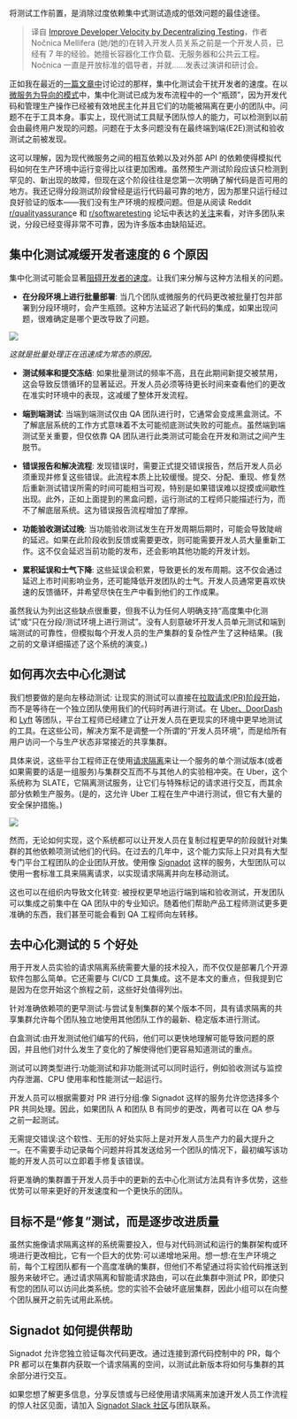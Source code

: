<!--
title: 通过去中心化测试提升开发速度
cover: https://cdn.thenewstack.io/media/2024/01/661cb5cf-moving-traffic-microservice-testing-1024x684.jpg
-->

将测试工作前置，是消除过度依赖集中式测试造成的低效问题的最佳途径。

> 译自 [Improve Developer Velocity by Decentralizing Testing](https://thenewstack.io/improve-developer-velocity-by-decentralizing-testing/)，作者 Nočnica Mellifera (她/她的)在转入开发人员关系之前是一个开发人员，已经有 7 年的经验。她擅长容器化工作负载、无服务器和公共云工程。Nočnica 一直是开放标准的倡导者，并就......发表过演讲和研讨会。

正如我在最近的[一篇文章中](https://yylives.cc/2024/01/14/we-need-a-new-approach-to-testing-microservices/)讨论过的那样，集中化测试会干扰开发者的速度。在以[微服务为导向的模式](https://thenewstack.io/microservices/)中，集中化测试已成为发布流程中的一个“瓶颈”，因为开发代码和管理生产操作已经被有效地民主化并且它们的功能被隔离在更小的团队中。问题不在于工具本身。事实上，现代测试工具赋予团队惊人的能力，可以检测到以前会由最终用户发现的问题。问题在于太多问题没有在最终端到端(E2E)测试和验收测试之前被发现。

这可以理解，因为现代微服务之间的相互依赖以及对外部 API 的依赖使得模拟代码如何在生产环境中运行变得比以往更加困难。虽然预生产测试阶段应该只检测到罕见的、新出现的故障，但现在这个阶段往往是您第一次明确了解代码是否可用的地方。我还记得分段测试阶段曾经是运行代码最可靠的地方，因为那里只运行经过良好验证的版本——我们没有生产环境的规模问题。但是从阅读 Reddit  [r/qualityassuranc](https://www.reddit.com/r/QualityAssurance/)e 和 [r/softwaretesting](https://www.reddit.com/r/softwaretesting/) 论坛中表达的[关注](https://www.reddit.com/r/devops/comments/16carej/how_many_environments_is_enough/)来看，对许多团队来说，分段已经变得非常不可靠，因为许多版本由缺陷延迟。

## 集中化测试减缓开发者速度的 6 个原因

集中化测试可能会显著[阻碍开发者的速度](https://thenewstack.io/7-reasons-why-developer-experience-is-a-strategic-priority/)。让我们来分解与这种方法相关的问题。

- **在分段环境上进行批量部署**: 当几个团队或微服务的代码更改被批量打包并部署到分段环境时，会产生瓶颈。这种方法延迟了新代码的集成，如果出现问题，很难确定是哪个更改导致了问题。

![](https://cdn.thenewstack.io/media/2024/01/f303d99f-decentralized-testing.png)

*这就是批量处理正在迅速成为常态的原因。*

- **测试频率和提交冻结**: 如果批量测试的频率不高，且在此期间新提交被禁用，这会导致反馈循环的显著延迟。开发人员必须等待更长时间来查看他们的更改在准实时环境中的表现，这减缓了整体开发流程。

- **端到端测试**: 当端到端测试仅由 QA 团队进行时，它通常会变成黑盒测试。不了解底层系统的工作方式意味着不太可能彻底测试失败的可能点。虽然端到端测试至关重要，但仅依靠 QA 团队进行此类测试可能会在开发和测试之间产生脱节。

- **错误报告和解决流程**: 发现错误时，需要正式提交错误报告，然后开发人员必须重现并修复这些错误。此流程本质上比较缓慢。提交、分配、重现、修复然后重新测试错误所需的时间可能相当可观，特别是如果错误难以捉摸或间歇性出现。此外，正如上面提到的黑盒问题，运行测试的工程师只能描述行为，而不了解底层系统。这为错误报告流程增加了摩擦。

- **功能验收测试过晚**: 当功能验收测试发生在开发周期后期时，可能会导致陡峭的延迟。如果在此阶段收到反馈或需要更改，则可能需要开发人员大量重新工作。这不仅会延迟当前功能的发布，还会影响其他功能的开发计划。

- **累积延误和士气下降**: 这些延误会积累，导致更长的发布周期。这不仅会通过延迟上市时间影响业务，还可能降低开发团队的士气。开发人员通常更喜欢快速的反馈循环，并希望尽快在生产中看到他们的工作成果。

虽然我认为列出这些缺点很重要，但我不认为任何人明确支持“高度集中化测试”或“只在分段/测试环境上进行测试”。没有人刻意破坏开发人员单元测试和端到端测试的可靠性，但模拟每个开发人员的生产集群的复杂性产生了这种结果。(我之前的文章详细描述了这个系统的演变。)

## 如何再次去中心化测试

我们想要做的是向左移动测试: 让现实的测试可以直接在[拉取请求(PR)阶段开始](https://thenewstack.io/the-struggle-for-microservice-integration-testing/)，而不是等待在一个独立团队使用我们的代码时再进行测试。在 [Uber、DoorDash](https://www.signadot.com/blog/how-uber-and-doordash-enable-developers-to-test-in-production) 和 [Lyft](https://www.signadot.com/blog/large-engineering-teams-testing-on-k8s) 等团队，平台工程师已经建立了让开发人员在更现实的环境中更早地测试的工具。在这些公司，解决方案不是调整一个所谓的“开发人员环境”，而是给所有用户访问一个与生产状态非常接近的共享集群。

具体来说，这些平台工程师正在使用[请求隔离](https://www.signadot.com/blog/transforming-kubernetes-developer-environments-the-shift-to-request-level-isolation)来让一个服务的单个测试版本(或者如果需要的话是一组服务)与集群交互而不与其他人的实验相冲突。在 Uber，这个系统称为 SLATE，它隔离测试服务，让它们与特殊标记的请求进行交互，而其余部分依赖生产服务。(是的，这允许 Uber 工程在生产中进行测试，但它有大量的安全保护措施。)

![](https://cdn.thenewstack.io/media/2024/01/78409487-uber-slate-architecture.png)

然而，无论如何实现，这个系统都可以让开发人员在复制过程更早的阶段就针对集群的其他依赖项测试他们的代码。在过去的几年中，这个能力实际上只对具有大型专门平台工程团队的企业团队开放。使用像 [Signadot](https://www.signadot.com/docs/overview) 这样的服务，大型团队可以使用一套标准工具来隔离请求，以实现请求隔离并向左移动测试。

这也可以在组织内导致文化转变: 被授权更早地运行端到端和验收测试，开发团队可以集成之前集中在 QA 团队中的专业知识。随着他们帮助产品工程师测试更多更准确的东西，我们甚至可能会看到 QA 工程师向左转移。

## 去中心化测试的 5 个好处

用于开发人员实验的请求隔离系统需要大量的技术投入，而不仅仅是部署几个开源软件包那么简单。它还需要与 CI/CD 工具集成。这不是本文的重点，但我提到它是因为在您开始这个旅程之前，这些好处值得列出。

针对准确依赖项的更早测试:与尝试复制集群的某个版本不同，具有请求隔离的共享集群允许每个团队独立地使用其他团队工作的最新、稳定版本进行测试。

白盒测试:由开发测试他们编写的代码，他们可以更快地理解可能导致问题的原因，并且他们对什么发生了变化的了解使得他们更容易知道测试的重点。

测试可以跨类型进行:功能测试和非功能测试可以同时运行，例如验收测试与监控内存泄漏、CPU 使用率和性能测试一起运行。

开发人员可以根据需要对 PR 进行分组:像 Signadot 这样的服务允许您选择多个 PR 共同处理。因此，如果团队 A 和团队 B 有同步的更改，两者可以在 QA 参与之前一起测试。

无需提交错误:这个软性、无形的好处实际上是对开发人员生产力的最大提升之一。在不需要手动记录每个问题并将其发送给另一个团队的情况下，最初编写该功能的开发人员可以立即着手修复该错误。

将更准确的集群置于开发人员手中的更新的去中心化测试方法具有许多优势，这些优势可以带来更好的开发速度和一个更快乐的团队。

## 目标不是“修复”测试，而是逐步改进质量

虽然实施像请求隔离这样的系统需要投入，但与对代码测试和运行的集群架构或环境进行更改相比，它有一个巨大的优势:可以递增地采用。想一想:在生产环境之前，每个工程团队都有一个高度准确的集群，但他们不希望通过将实验代码推送到服务来破坏它。通过请求隔离和智能请求路由，可以在此集群中测试 PR，即使只有您的团队可以访问此类系统。您的实验不会破坏底层集群，因此小组可以在向整个团队展开之前先试用此系统。

## Signadot 如何提供帮助

Signadot 允许您独立验证每次代码更改。通过连接到源代码控制中的 PR，每个 PR 都可以在集群内获取一个请求隔离的空间，以测试此新版本将如何与集群的其余部分进行交互。

如果您想了解更多信息，分享反馈或与已经使用请求隔离来加速开发人员工作流程的惊人社区见面，请加入 [Signadot Slack 社区](https://signadotcommunity.slack.com/ssb/redirect#/shared-invite/email)与团队联系。
